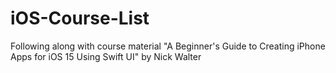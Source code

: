 # iOS-Course-List

Following along with course material "A Beginner's Guide to Creating iPhone Apps for iOS 15 Using Swift UI" by Nick Walter
